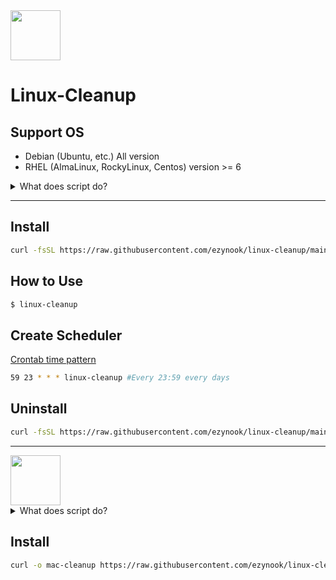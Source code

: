 <img src="https://upload.wikimedia.org/wikipedia/commons/thumb/3/35/Tux.svg/1200px-Tux.svg.png" width="80">

# Linux-Cleanup

## Support OS
* Debian (Ubuntu, etc.) All version
* RHEL (AlmaLinux, RockyLinux, Centos) version >= 6
<details>
  <summary>
  What does script do?
  </summary>

</br>

* Clear PM2 logs
* Clear package caches
* inactive memory and swap
* logrotate 7 days
* Trim logs file
* Remove old kernels
* Remove the Composer cache
* Remove Node.js caches
* Remove Mock caches
* Tail Log Last Proccess

</details>


---
## Install
```bash
curl -fsSL https://raw.githubusercontent.com/ezynook/linux-cleanup/main/install.sh | bash -s -- --install
```
## How to Use
```bash
$ linux-cleanup
```
## Create Scheduler
[Crontab time pattern](https://crontab.guru/)

```bash
59 23 * * * linux-cleanup #Every 23:59 every days
```
## Uninstall
```bash
curl -fsSL https://raw.githubusercontent.com/ezynook/linux-cleanup/main/install.sh | bash -s -- --uninstall
```

---

<img src="https://cdn-icons-png.flaticon.com/512/2/2235.png" width="80">

<details>
  <summary>
  What does script do?
  </summary>

</br>

* Empty the Trash on All Mounted Volumes and the Main HDD
* Clear System Log Files
* Clear Adobe Cache Files
* Cleanup iOS Applications
* Remove iOS Device Backups
* Cleanup Xcode Derived Data and Archives
* Reset iOS simulators
* Cleanup Homebrew Cache
* Cleanup Any Old Versions of Gems
* Cleanup Dangling Docker Images
* Purge Inactive Memory
* Cleanup pip cache
* Cleanup Pyenv-VirtualEnv Cache
* Cleanup npm Cache
* Cleanup Yarn Cache
* Cleanup Docker Images and Stopped Containers
* Cleanup CocoaPods Cache Files
* Cleanup composer cache
* Cleanup Dropbox cache
* Remove PhpStorm logs
* Remove Minecraft logs and cache
* Remove Steam logs and cache
* Remove Lunar Client logs and cache
* Remove Microsoft Teams logs and cache
* Remove Wget logs and hosts
* Removes Cacher logs
* Deletes Android caches
* Clears Gradle caches
* Deletes Kite logs
* Clears Go module cache
* Clears Poetry cache

</details>

## Install
```bash
curl -o mac-cleanup https://raw.githubusercontent.com/ezynook/linux-cleanup/main/macos/installer.sh | bash -s install
```